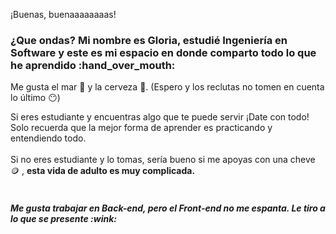 ¡Buenas, buenaaaaaaaas!

<h3>¿Que ondas? Mi nombre es Gloria, estudié Ingeniería en Software y este es mi espacio en donde comparto todo lo que he aprendido :hand_over_mouth: </h3>

Me gusta el mar :ocean: y la cerveza :beer:. 
(Espero y los reclutas no tomen en cuenta lo último :no_mouth:)

Si eres estudiante y encuentras algo que te puede servir ¡Date con todo! Solo recuerda que la mejor forma de aprender es practicando y entendiendo todo. <br> <br>
Si no eres estudiante y lo tomas, sería bueno si me apoyas con una cheve :coin: , <b>esta vida de adulto es muy complicada. </b> <br><br>

<h5>Me gusta trabajar en Back-end, pero el Front-end no me espanta. Le tiro a lo que se presente :wink: </h5>
